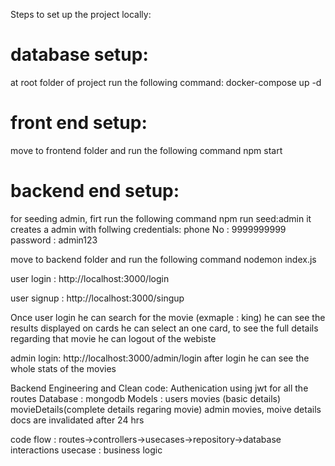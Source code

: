 Steps to set up the project locally: 

# database setup: 
at root folder of project run the following command: 
docker-compose up -d 

# front end setup:
move to frontend folder and run the following command
npm start 

# backend end setup: 
for seeding admin, firt run the following command
npm run seed:admin
it creates a admin with follwing credentials:
phone No : 9999999999
password : admin123

move to backend folder and run the following command 
nodemon index.js

user login : 
http://localhost:3000/login

user signup : 
http://localhost:3000/singup

Once user login he can search for the movie (exmaple : king)
he can see the results displayed on cards
he can select an one card, to see the full details regarding that movie
he can logout of the webiste

admin login: 
http://localhost:3000/admin/login
after login he can see the whole stats of the movies

Backend Engineering and Clean code: 
Authenication using jwt for all the routes
Database : mongodb
Models : 
  users
  movies (basic details)
  movieDetails(complete details regaring movie)
  admin 
movies, moive details docs are invalidated after 24 hrs

code flow : 
routes->controllers->usecases->repository->database interactions
usecase : business logic
